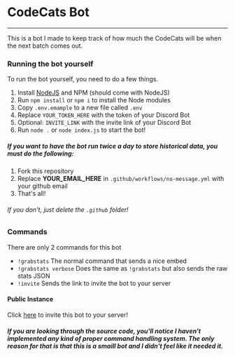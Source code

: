# CodeCats Bot

---

This is a bot I made to keep track of how much the CodeCats will be when the next batch comes out.


### Running the bot yourself
To run the bot yourself, you need to do a few things.
1. Install [NodeJS](https://nodejs.org/en/) and NPM (should come with NodeJS)
2. Run `npm install` or `npm i` to install the Node modules
3. Copy `.env.emample` to a new file called `.env`
4. Replace `YOUR_TOKEN_HERE` with the token of your Discord Bot
4. Optional: `INVITE_LINK` with the invite link of your Discord Bot
5. Run `node .` or `node index.js` to start the bot!


##### If you want to have the bot run twice a day to store historical data, you must do the following:
1. Fork this repository
2. Replace **YOUR_EMAIL_HERE** in `.github/workflows/no-message.yml` with your github email
3. That's all!

###### If you don't, just delete the `.github` folder!

### Commands
There are only 2 commands for this bot
- `!grabstats`  The normal command that sends a nice embed
- `!grabstats verbose`  Does the same as `!grabstats` but also sends the raw stats JSON
- `!invite`  Sends the link to invite the bot to your server

#### Public Instance
Click [here](https://discord.com/api/oauth2/authorize?client_id=836989800757329940&permissions=277025507328&scope=bot) to invite this bot to your server!

##### If you are looking through the source code, you'll notice I haven't implemented any kind of proper command handling system. The only reason for that is that this is a smaill bot and I didn't feel like it needed it.

<!-- ### Donate
If anyone feels like supporting me, here's my wallet address: `0xc20c95aa3255FBc7bc0F28e3edC7D89088d2Fe8e` -->